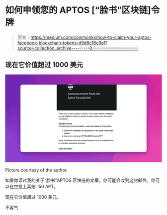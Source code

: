 # 如何申领您的 APTOS [“脸书”区块链]令牌

> 原文：<https://medium.com/coinmonks/how-to-claim-your-aptos-facebook-blockchain-tokens-d9d6c16c9af?source=collection_archive---------0----------------------->

## 现在它价值超过 1000 美元

![](img/511bdf046ad84b9cee67b7597d6f71f4.png)

Picture courtesy of the author.

如果你读过我的关于“脸书”APTOS 区块链的文章，你可能会收到这封邮件。你可以在空投上索赔 150 APT。

现在它价值超过 1000 美元。

不客气
